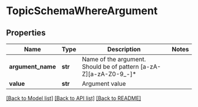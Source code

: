 # TopicSchemaWhereArgument

## Properties
Name | Type | Description | Notes
------------ | ------------- | ------------- | -------------
**argument_name** | **str** | Name of the argument. Should be of pattern [a-zA-Z][a-zA-Z0-9_-]* | 
**value** | **str** | Argument value | 

[[Back to Model list]](../README.md#documentation-for-models) [[Back to API list]](../README.md#documentation-for-api-endpoints) [[Back to README]](../README.md)


